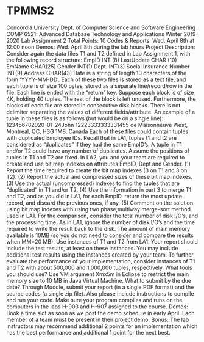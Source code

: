 # TPMMS2

Concordia University
Dept. of Computer Science and Software Engineering
COMP 6521: Advanced Database Technology and Applications
Winter 2019-2020
Lab Assignment 2
Total Points: 10
Codes & Reports: Wed. April 8th at 12:00 noon
Demos: Wed. April 8th during the lab hours
Project Description: Consider again the data files T1 and T2 defined in
Lab Assignment 1, with the following record structure:
EmpID INT (8)
LastUpdate CHAR (10)
EmName CHAR(25)
Gender INT(1)
Dept. INT(3)
Social Insurance Number INT(9)
Address CHAR(43)
Date is a string of length 10 characters of the form ‘YYYY-MM-DD’. Each
of these two files is stored as a text file, and each tuple is of size 100
bytes, stored as a separate line/record/row in the file. Each line is ended
with the “return” key. Suppose each block is of size 4K, holding 40 tuples.
The rest of the block is left unused. Furthermore, the blocks of each file
are stored in consecutive disk blocks. There is not delimiter separating
the values of different fields/attribute. An example of a tuple in these
files is as follows (but would be on a single line):
123456782020-01-24John 12223333333331455 de
Maisonneuve West, Montreal, QC, H3G 1M8, Canada
Each of these files could contain tuples with duplicated Employee IDs.
Recall that in LA1, tuples t1 and t2 are considered as “duplicates” if they
had the same EmpID’s. A tuple in T1 and/or T2 could have any number of
duplicates. Assume the positions of tuples in T1 and T2 are fixed. In LA2,
you and your team are required to create and use bit map indexes on
attributes EmpID, Dept and Gender.
(1) Report the time required to create the bit map indexes (3 on T1
and 3 on T2).
(2) Report the actual and compressed sizes of these bit map indexes.
(3) Use the actual (uncompressed) indexes to find the tuples that are
“duplicated” in T1 and/or T2.
(4) Use the information in part 3 to merge T1 and T2, and as you did
in LA1, for each EmpID, return the most update record, and discard
the previous ones, if any.
(5) Comment on the solution using bit map indexes with using two phase,multiway merge-sort method used in LA1. For the comparison,
consider the total number of disk I/O’s, and the processing time.
As in LA1, ignore the number of disk I/O’s and the time required
to write the result back to the disk. The amount of main memory
available is 10MB (so you do not need to consider and compare the
results when MM=20 MB).
Use instances of T1 and T2 from LA1. Your report should include the test
results, at least on these instances. You may include additional test
results using the instances created by your team.
To further evaluate the performance of your implementation, consider
instances of T1 and T2 with about 500,000 and 1,000,000 tuples,
respectively.
What tools you should use?
Use VM argument Xmx5m in Eclipse to restrict the main memory size to 10
MB in Java Virtual Machine.
What to submit by the due date?
Through Moodle, submit your report (in a single PDF format) and the source
codes (a single zip file). Also please include instructions to compile and
run your code. Make sure your program compiles and runs on the computers
in the labs H-903 and H-907 assigned to the course.
Demos: Book a time slot as soon as we post the demo schedule in early April.
Each member of a team must be present in their project demo.
Bonus: The lab instructors may recommend additional 2 points
for an implementation which has the best performance and
additional 1 point for the next best.
